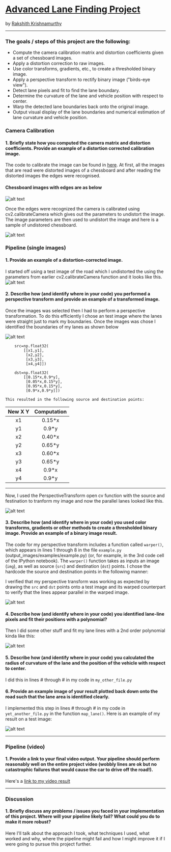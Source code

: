 # **[Advanced Lane Finding Project](https://github.com/rakshithkeegadi/CarND-Advanced-Lane-Lines/blob/master/advanced_lanes.ipynb)** 
by [Rakshith Krishnamurthy](https://www.linkedin.com/in/rakshith-krishnamurthy-360682b/)

---


### The goals / steps of this project are the following:

* Compute the camera calibration matrix and distortion coefficients given a set of chessboard images.
* Apply a distortion correction to raw images.
* Use color transforms, gradients, etc., to create a thresholded binary image.
* Apply a perspective transform to rectify binary image ("birds-eye view").
* Detect lane pixels and fit to find the lane boundary.
* Determine the curvature of the lane and vehicle position with respect to center.
* Warp the detected lane boundaries back onto the original image.
* Output visual display of the lane boundaries and numerical estimation of lane curvature and vehicle position.

[//]: # (Image References)

[image1]: ./output_images/Boundary_images.png "Boundary Image"
[image2]: ./output_images/Chessboard_edges.png "Chessboard Images"
[image3]: ./output_images/Histogram.png "Histogram"
[image4]: ./output_images/Lane_mapping.png "Lane Mapping"
[image5]: ./output_images/Original_Distortion.png "Original Distortion"
[image6]: ./output_images/Original_distorted_car.png "Original Distortion Car"
[image7]: ./output_images/Perspective_Transformation.png "Perspective Transformation"
[image8]: ./output_images/Sliding_window.png "Sliding Window"
[image9]: ./output_images/Transformation_image_list.png "Transformation Image"
[image10]: ./output_images/polyfit.png "Polyfit"
[video1]: ./project_video_output.mp4 "Video_Output"

### Camera Calibration

#### 1. Briefly state how you computed the camera matrix and distortion coefficients. Provide an example of a distortion corrected calibration image.

The code to calibrate the image can be found in [here](https://github.com/rakshithkeegadi/CarND-Advanced-Lane-Lines/blob/master/advanced_lanes.ipynb). At first, all the images that are read were distorted images of a chessboard and after reading the distorted images the edges were recognised. 
#### Chessboard images with edges are as below

![alt text][image2]

Once the edges were recognized the camera is calibrated using cv2.calibrateCamera which gives out the parameters to undistort the image. The image parameters are then used to undistort the image and here is a sample of undistored chessboard.

![alt text][image5]

### Pipeline (single images)

#### 1. Provide an example of a distortion-corrected image.

I started off using a test image of the road which I undistorted the using the parameters from earlier cv2.calibrateCamera function and it looks like this.
![alt text][image6]


#### 2. Describe how (and identify where in your code) you performed a perspective transform and provide an example of a transformed image.

Once the images was selected then I had to perform a perspective transformation. To do this efficiently I chose an test image where the lanes were straight just to mark my boundaries. Once the images was chose I identified the boundaries of my lanes as shown below

![alt text][image1]


```   
    src=np.float32(
        [[x1,y1],
         [x2,y2],
         [x3,y3],
         [x4,y4]])
    
    dst=np.float32(
        [[0.15*x,0.9*y],
         [0.05*x,0.15*y],
         [0.95*x,0.15*y],
         [0.9*x,0.9*y]])

This resulted in the following source and destination points:
```
| New X Y | Computation | 
|:-------:|:-----------:| 
| x1      | 0.15*x      | 
| y1      | 0.9*y       |
| x2      | 0.40*x      |
| y2      | 0.65*y      |
| x3      | 0.60*x      | 
| y3      | 0.65*y      |
| x4      | 0.9*x       |
| y4      | 0.9*y       |

---

Now, I used the PerspectiveTransform open cv function with the source and festination to tranform my image and now the parallel lanes looked like this.

![alt text][image7]

#### 3. Describe how (and identify where in your code) you used color transforms, gradients or other methods to create a thresholded binary image.  Provide an example of a binary image result.

The code for my perspective transform includes a function called `warper()`, which appears in lines 1 through 8 in the file `example.py` (output_images/examples/example.py) (or, for example, in the 3rd code cell of the IPython notebook).  The `warper()` function takes as inputs an image (`img`), as well as source (`src`) and destination (`dst`) points.  I chose the hardcode the source and destination points in the following manner:



I verified that my perspective transform was working as expected by drawing the `src` and `dst` points onto a test image and its warped counterpart to verify that the lines appear parallel in the warped image.

![alt text][image4]

#### 4. Describe how (and identify where in your code) you identified lane-line pixels and fit their positions with a polynomial?

Then I did some other stuff and fit my lane lines with a 2nd order polynomial kinda like this:

![alt text][image5]

#### 5. Describe how (and identify where in your code) you calculated the radius of curvature of the lane and the position of the vehicle with respect to center.

I did this in lines # through # in my code in `my_other_file.py`

#### 6. Provide an example image of your result plotted back down onto the road such that the lane area is identified clearly.

I implemented this step in lines # through # in my code in `yet_another_file.py` in the function `map_lane()`.  Here is an example of my result on a test image:

![alt text][image6]

---

### Pipeline (video)

#### 1. Provide a link to your final video output.  Your pipeline should perform reasonably well on the entire project video (wobbly lines are ok but no catastrophic failures that would cause the car to drive off the road!).

Here's a [link to my video result](./project_video.mp4)

---

### Discussion

#### 1. Briefly discuss any problems / issues you faced in your implementation of this project.  Where will your pipeline likely fail?  What could you do to make it more robust?

Here I'll talk about the approach I took, what techniques I used, what worked and why, where the pipeline might fail and how I might improve it if I were going to pursue this project further.  
